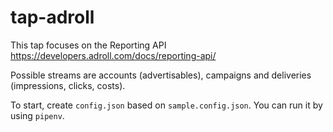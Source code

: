 # tap-adroll

This tap focuses on the Reporting API https://developers.adroll.com/docs/reporting-api/ 

Possible streams are accounts (advertisables), campaigns and deliveries (impressions, clicks, costs).

To start, create `config.json` based on `sample.config.json`. You can run it by using `pipenv`.
